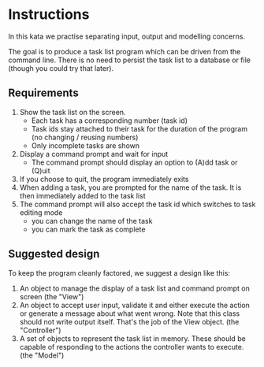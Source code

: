 # Instructions

In this kata we practise separating input, output and modelling concerns.

The goal is to produce a task list program which can be driven from the command line. There is no need to persist the task list to a database or file (though you could try that later).

## Requirements

1. Show the task list on the screen.
	- Each task has a corresponding number (task id)
	- Task ids stay attached to their task for the duration of the program (no changing / reusing numbers)
	- Only incomplete tasks are shown
1. Display a command prompt and wait for input
	- The command prompt should display an option to (A)dd task or (Q)uit
1. If you choose to quit, the program immediately exits
1. When adding a task, you are prompted for the name of the task. It is then immediately added to the task list
1. The command prompt will also accept the task id which switches to task editing mode
	- you can change the name of the task
	- you can mark the task as complete

## Suggested design

To keep the program cleanly factored, we suggest a design like this:
1. An object to manage the display of a task list and command prompt on screen (the "View")
1. An object to accept user input, validate it and either execute the action or generate a message about what went wrong. 
Note that this class should not write output itself. That's the job of the View object. (the "Controller")
1. A set of objects to represent the task list in memory. These should be capable of responding to the actions the controller wants to execute. (the "Model")

